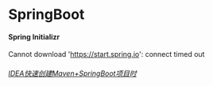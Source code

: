 # SpringBoot 

#### Spring Initializr

Cannot download 'https://start.spring.io': connect timed out

###### [IDEA快速创建Maven+SpringBoot项目时](https://www.cnblogs.com/bunana/p/8135206.html)